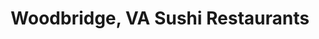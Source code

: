 ---
layout: city
title: Woodbridge, VA Sushi Restaurants
permalink: /virginia/woodbridge/
stateAbbr: VA
stateName: Virginia
cityName: Woodbridge

---
